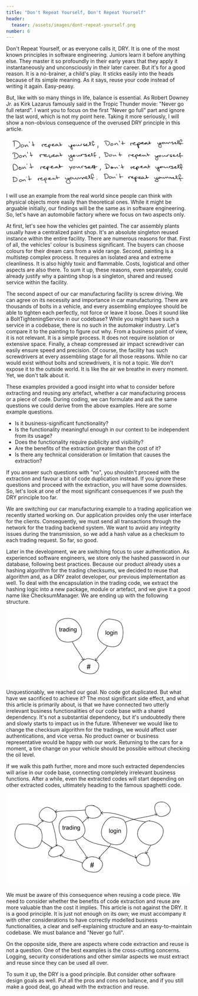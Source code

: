 ```yaml
---
title: "Don't Repeat Yourself, Don't Repeat Yourself"
header:
  teaser: /assets/images/dont-repeat-yourself.png
number: 6
---
```

Don't Repeat Yourself, or as everyone calls it, DRY. It is one of the most known principles in software engineering. Juniors learn it before anything else. They master it so profoundly in their early years that they apply it instantaneously and unconsciously in their later career. But it's for a good reason. It is a no-brainer, a child's play. It sticks easily into the heads because of its simple meaning. As it says, reuse your code instead of writing it again. Easy-peasy.

But, like with so many things in life, balance is essential. As Robert Downey Jr. as Kirk Lazarus famously said in the Tropic Thunder movie: "Never go full retard". I want you to focus on the first "Never go full" part and ignore the last word, which is not my point here. Taking it more seriously, I will show a non-obvious consequence of the overused DRY principle in this article.

![](/assets/images/dont-repeat-yourself.png)

I will use an example from the real world since people can think with physical objects more easily than theoretical ones. While it might be arguable initially, our findings will be the same as in software engineering. So, let's have an automobile factory where we focus on two aspects only.

At first, let's see how the vehicles get painted. The car assembly plants usually have a centralized paint shop. It's an absolute singleton reused instance within the entire facility. There are numerous reasons for that. First of all, the vehicles' colour is business significant. The buyers can choose colours for their dream cars from a wide range. Second, painting is a multistep complex process. It requires an isolated area and extreme cleanliness. It is also highly toxic and flammable. Costs, logistical and other aspects are also there. To sum it up, these reasons, even separately, could already justify why a painting shop is a singleton, shared and reused service within the facility.

The second aspect of our car manufacturing facility is screw driving. We can agree on its necessity and importance in car manufacturing. There are thousands of bolts in a vehicle, and every assembling employee should be able to tighten each perfectly, not force or leave it loose. Does it sound like a BoltTighteningService in our codebase? While you might have such a service in a codebase, there is no such in the automaker industry. Let's compare it to the painting to figure out why. From a business point of view, it is not relevant. It is a simple process. It does not require isolation or extensive space. Finally, a cheap compressed air impact screwdriver can easily ensure speed and precision. Of course, the facility has such screwdrivers at every assembling stage for all those reasons. While no car would exist without bolts and screwdrivers, it is not a topic. We don't expose it to the outside world. It is like the air we breathe in every moment. Yet, we don't talk about it.

These examples provided a good insight into what to consider before extracting and reusing any artefact, whether a car manufacturing process or a piece of code. During coding, we can formulate and ask the same questions we could derive from the above examples. Here are some example questions.
- Is it business-significant functionality?
- Is the functionality meaningful enough in our context to be independent from its usage?
- Does the functionality require publicity and visibility?
- Are the benefits of the extraction greater than the cost of it?
- Is there any technical consideration or limitation that causes the extraction?

If you answer such questions with "no", you shouldn't proceed with the extraction and favour a bit of code duplication instead. If you ignore these questions and proceed with the extraction, you will have some downsides. So, let's look at one of the most significant consequences if we push the DRY principle too far.

We are switching our car manufacturing example to a trading application we recently started working on. Our application provides only the user interface for the clients. Consequently, we must send all transactions through the network for the trading backend system. We want to avoid any integrity issues during the transmission, so we add a hash value as a checksum to each trading request. So far, so good.

Later in the development, we are switching focus to user authentication. As experienced software engineers, we store only the hashed password in our database, following best practices. Because our product already uses a hashing algorithm for the trading checksums, we decided to reuse that algorithm and, as a DRY zealot developer, our previous implementation as well. To deal with the encapsulation in the trading code, we extract the hashing logic into a new package, module or artefact, and we give it a good name like ChecksumManager. We are ending up with the following structure.

![](/assets/images/dont-repeat-yourself-extract1.png)

Unquestionably, we reached our goal. No code got duplicated. But what have we sacrificed to achieve it? The most significant side effect, and what this article is primarily about, is that we have connected two utterly irrelevant business functionalities of our code base with a shared dependency. It's not a substantial dependency, but it's undoubtedly there and slowly starts to impact us in the future. Whenever we would like to change the checksum algorithm for the tradings, we would affect user authentications, and vice versa. No product owner or business representative would be happy with our work. Returning to the cars for a moment, a tire change on your vehicle should be possible without checking the oil level.

If we walk this path further, more and more such extracted dependencies will arise in our code base, connecting completely irrelevant business functions. After a while, even the extracted codes will start depending on other extracted codes, ultimately heading to the famous spaghetti code.

![](/assets/images/dont-repeat-yourself-extract2.png)

We must be aware of this consequence when reusing a code piece. We need to consider whether the benefits of code extraction and reuse are more valuable than the cost it implies. This article is not against the DRY. It is a good principle. It is just not enough on its own; we must accompany it with other considerations to have correctly modelled business functionalities, a clear and self-explaining structure and an easy-to-maintain codebase. We must balance and "Never go full".

On the opposite side, there are aspects where code extraction and reuse is not a question. One of the best examples is the cross-cutting concerns. Logging, security considerations and other similar aspects we must extract and reuse since they can be used all over. 

To sum it up, the DRY is a good principle. But consider other software design goals as well. Put all the pros and cons on balance, and if you still make a good deal, go ahead with the extraction and reuse.






